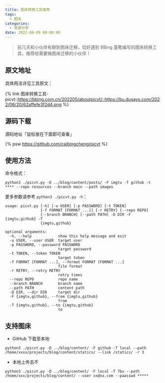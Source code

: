 ```yaml
---
title: 图床转换工具推荐
tags:
  - 图床
categories:
  - 资源分享
date: 2022-08-09 00:00:00
---
```


> 前几天和小伙伴有聊到图床迁移，恰好遇到 BBing 童靴编写的图床转换工具，推荐给需要做图床迁移的小伙伴！

<!-- more -->

## 原文地址

具体用法详见工具原文：

{% link 图床转换工具-picvt::https://bbing.com.cn/202205/aboutpicvt/::https://bu.dusays.com/2022/06/20/62affefe3f2d4.png %}

## 源码下载

源码地址「鼠标放在下面即可查看」

{% psw https://github.com/caibingcheng/picvt %}

## 使用方法

命令格式：

```
python3 ./picvt.py -D ../blog/content/posts/ -F imgtu -T github -t **** --repo resources --branch main --path images
```

更多参数请参考 `python3 ./picvt.py -h`：

```
usage: picvt.py [-h] [-u USER] [-p PASSWORD] [-t TOKEN]
                [-f FORMAT [FORMAT ...]] [-r RETRY] [--repo REPO]
                [--branch BRANCH] [--path PATH] -D DIR -F {imgtu,github} -T
                {imgtu,github}

optional arguments:
  -h, --help            show this help message and exit
  -u USER, --user USER  target user
  -p PASSWORD, --password PASSWORD
                        target password
  -t TOKEN, --token TOKEN
                        target token
  -f FORMAT [FORMAT ...], --format FORMAT [FORMAT ...]
                        file format
  -r RETRY, --retry RETRY
                        retry times
  --repo REPO           repo name
  --branch BRANCH       branch name
  --path PATH           content path
  -D DIR, --dir DIR     target dir
  -F {imgtu,github}, --from {imgtu,github}
                        from
  -T {imgtu,github}, --to {imgtu,github}
                        to
```

## 支持图床

* GitHub 下载至本地

```
python3 ./picvt.py -D ../blog/content/ -F github -T local --path /home/xxxx/projects/blog/content/statics/ --link /statics/ -r 3
```

* 本地上传去不

```
python3 ./picvt.py -D ../blog/content/ -F local -T 7bu --path /home/xxx/projects/blog/content/ --user xx@xx.com --paasswd *****
```
